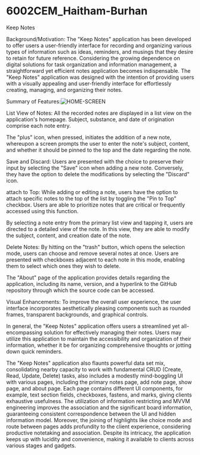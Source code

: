 # 6002CEM_Haitham-Burhan

 Keep Notes

Background/Motivation:
The "Keep Notes" application has been developed to offer users a user-friendly interface for recording and organizing various types of information such as ideas, reminders, and musings that they desire to retain for future reference. Considering the growing dependence on digital solutions for task organization and information management, a straightforward yet efficient notes application becomes indispensable. The "Keep Notes" application was designed with the intention of providing users with a visually appealing and user-friendly interface for effortlessly creating, managing, and organizing their notes.


Summary of Features:![HOME-SCREEN](https://github.com/Haitham-Burhan/6002CEM_Haitham-Burhan/assets/165500580/5dc794dd-aad9-4472-bc15-4835413a15b9)


List View of Notes: All the recorded notes are displayed in a list view on the application's homepage. Subject, substance, and date of origination comprise each note entry.

The "plus" icon, when pressed, initiates the addition of a new note, whereupon a screen prompts the user to enter the note's subject, content, and whether it should be pinned to the top and the date regarding the note.

Save and Discard: Users are presented with the choice to preserve their input by selecting the "Save" icon when adding a new note. Conversely, they have the option to delete the modifications by selecting the "Discard" icon.

attach to Top: While adding or editing a note, users have the option to attach specific notes to the top of the list by toggling the "Pin to Top" checkbox. Users are able to prioritize notes that are critical or frequently accessed using this function.

By selecting a note entry from the primary list view and tapping it, users are directed to a detailed view of the note. In this view, they are able to modify the subject, content, and creation date of the note.

Delete Notes: By hitting on the "trash" button, which opens the selection mode, users can choose and remove several notes at once. Users are presented with checkboxes adjacent to each note in this mode, enabling them to select which ones they wish to delete.

The "About" page of the application provides details regarding the application, including its name, version, and a hyperlink to the GitHub repository through which the source code can be accessed.

Visual Enhancements: To improve the overall user experience, the user interface incorporates aesthetically pleasing components such as rounded frames, transparent backgrounds, and graphical controls.

In general, the "Keep Notes" application offers users a streamlined yet all-encompassing solution for effectively managing their notes. Users may utilize this application to maintain the accessibility and organization of their information, whether it be for organizing comprehensive thoughts or jotting down quick reminders.

The "Keep Notes" application also flaunts powerful data set mix, consolidating nearby capacity to work with fundamental CRUD (Create, Read, Update, Delete) tasks, also includes a modestly mind-boggling UI with various pages, including the primary notes page, add note page, show page, and about page. Each page contains different UI components, for example, text section fields, checkboxes, fastens, and marks, giving clients exhaustive usefulness. The utilization of information restricting and MVVM engineering improves the association and the significant board information, guaranteeing consistent correspondence between the UI and hidden information model. Moreover, the joining of highlights like choice mode and route between pages adds profundity to the client experience, considering productive notetaking and association. Despite its intricacy, the application keeps up with lucidity and convenience, making it available to clients across various stages and gadgets.
